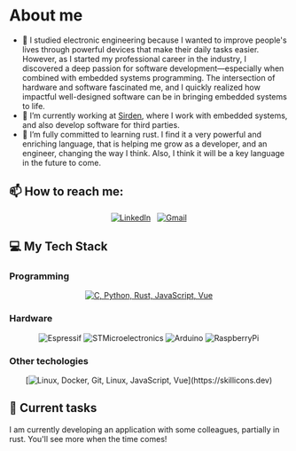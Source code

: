 # About me

- 🥸 I studied electronic engineering because I wanted to improve people's lives through powerful devices that make their daily tasks easier. However, as I started my professional career in the industry, I discovered a deep passion for software development—especially when combined with embedded systems programming. The intersection of hardware and software fascinated me, and I quickly realized how impactful well-designed software can be in bringing embedded systems to life.
- 🔭 I’m currently working at [Sirden](https://es.linkedin.com/company/sirden), where I work with embedded systems, and also develop software for third parties.
- 🌱 I’m fully committed to learning rust. I find it a very powerful and enriching language, that is helping me grow as a developer, and an engineer, changing the way I think. Also, I think it will be a key language in the future to come.

## 📫 How to reach me:

<div align="center">

  [![LinkedIn](https://skillicons.dev/icons?i=linkedin)](https://www.linkedin.com/in/gaspar-sanchez-aviles/) &nbsp;
  [![Gmail](https://skillicons.dev/icons?i=gmail)](mailto:gaspar.s1995@gmail.com?subject=Hello%Gaspar,%20From%20Github)

</div>

## 💻 My Tech Stack

### Programming

<div align="center">

  [![C, Python, Rust, JavaScript, Vue](https://skillicons.dev/icons?i=c,python,rust,js,vue)](https://skillicons.dev)

</div>

### Hardware

<div align="center">

![Espressif](https://img.shields.io/badge/Espressif-E7352C?style=for-the-badge&logo=espressif&logoColor=white)
![STMicroelectronics](https://img.shields.io/badge/STMicroelectronics-03234B?style=for-the-badge&logo=stmicroelectronics&logoColor=white)
![Arduino](https://img.shields.io/badge/Arduino-00878F?style=for-the-badge&logo=arduino&logoColor=white)
![RaspberryPi](https://img.shields.io/badge/Raspberry-A22846?style=for-the-badge&logo=raspberrypi&logoColor=white)


</div>

### Other techologies

<div align="center">

  [![Linux, Docker, Git, Linux, JavaScript, Vue](https://skillicons.dev/icons?i=linux,docker,git,)](https://skillicons.dev)

</div>


## 📝 Current tasks

I am currently developing an application with some colleagues, partially in rust. You'll see more when the time comes!

<!--
**Gasp117/Gasp117** is a ✨ _special_ ✨ repository because its `README.md` (this file) appears on your GitHub profile.




Here are some ideas to get you started:

- 🔭 I’m currently working on ...
- 🌱 I’m currently learning ...
- 👯 I’m looking to collaborate on ...
- 🤔 I’m looking for help with ...
- 💬 Ask me about ...
- 📫 How to reach me: ...
- 😄 Pronouns: ...
- ⚡ Fun fact: ...
-->
